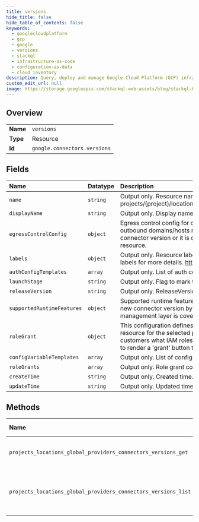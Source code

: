 ```yaml
---
title: versions
hide_title: false
hide_table_of_contents: false
keywords:
  - googlecloudplatform
  - gcp
  - google
  - versions
  - stackql
  - infrastructure-as-code
  - configuration-as-data
  - cloud inventory
description: Query, deploy and manage Google Cloud Platform (GCP) infrastructure and resources using SQL
custom_edit_url: null
image: https://storage.googleapis.com/stackql-web-assets/blog/stackql-blog-post-featured-image.png
---
```

  
    

## Overview
<table><tbody>
<tr><td><b>Name</b></td><td><code>versions</code></td></tr>
<tr><td><b>Type</b></td><td>Resource</td></tr>
<tr><td><b>Id</b></td><td><code>google.connectors.versions</code></td></tr>
</tbody></table>

## Fields
| Name | Datatype | Description |
|:-----|:---------|:------------|
| `name` | `string` | Output only. Resource name of the Version. Format: projects/{project}/locations/{location}/providers/{provider}/connectors/{connector}/versions/{version} |
| `displayName` | `string` | Output only. Display name. |
| `egressControlConfig` | `object` | Egress control config for connector runtime. These configurations define the rules to identify which outbound domains/hosts needs to be whitelisted. It may be a static information for a particular connector version or it is derived from the configurations provided by the customer in Connection resource. |
| `labels` | `object` | Output only. Resource labels to represent user-provided metadata. Refer to cloud documentation on labels for more details. https://cloud.google.com/compute/docs/labeling-resources |
| `authConfigTemplates` | `array` | Output only. List of auth configs supported by the Connector Version. |
| `launchStage` | `string` | Output only. Flag to mark the version indicating the launch stage. |
| `releaseVersion` | `string` | Output only. ReleaseVersion of the connector, for example: "1.0.1-alpha". |
| `supportedRuntimeFeatures` | `object` | Supported runtime features of a connector version. This is passed to the management layer to add a new connector version by the connector developer. Details about how this proto is passed to the management layer is covered in this doc - go/runtime-manifest. |
| `roleGrant` | `object` | This configuration defines all the Cloud IAM roles that needs to be granted to a particular GCP resource for the selected prinicpal like service account. These configurations will let UI display to customers what IAM roles need to be granted by them. Or these configurations can be used by the UI to render a 'grant' button to do the same on behalf of the user. |
| `configVariableTemplates` | `array` | Output only. List of config variables needed to create a connection. |
| `roleGrants` | `array` | Output only. Role grant configurations for this connector version. |
| `createTime` | `string` | Output only. Created time. |
| `updateTime` | `string` | Output only. Updated time. |
## Methods
| Name | Accessible by | Required Params | Description |
|:-----|:--------------|:----------------|:------------|
| `projects_locations_global_providers_connectors_versions_get` | `SELECT` | `name` | Gets details of a single connector version. |
| `projects_locations_global_providers_connectors_versions_list` | `SELECT` | `parent` | Lists Connector Versions in a given project and location. |
